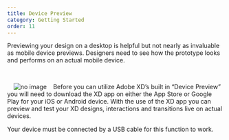 ```yaml
---
title: Device Preview
category: Getting Started
order: 11
---
```


Previewing your design on a desktop is helpful but not nearly as invaluable as mobile device previews. Designers need to see how the prototype looks and performs on an actual mobile device.   

&nbsp;  

<img style="padding: 0px 15px; float: left" src="https://iwilfried.github.io/Adobe-XD-eBook/images/XD-Device-Preview-01.png" alt="no image" />


Before you can utilize Adobe XD’s built in “Device Preview” you will need to download the XD app on either the App Store or Google Play for your iOS or Android device.
With the use of the XD app you can preview and test your XD designs, interactions and transitions live on actual devices. 

Your device must be connected by a USB cable for this function to work.


